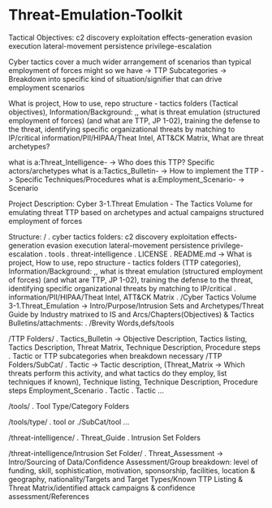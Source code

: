 # Threat-Emulation-Toolkit



Tactical Objectives:
c2
discovery
exploitation
effects-generation
evasion
execution
lateral-movement
persistence
privilege-escalation

Cyber tactics cover a much wider arrangement of scenarios than typical employment of forces might so we have -> TTP Subcategories -> Breakdown into specific kind of situation/signifier that can drive employment scenarios

What is project, How to use, repo structure - tactics folders (Tactical objectives), Information/Background: ,, what is threat emulation (structured employment of forces) (and what are TTP, JP 1-02), training the defense to the threat, identifying specific organizational threats by matching to IP/critical information/PII/HIPAA/Theat Intel, ATT&CK Matrix, What are threat archetypes?

what is a:Threat_Intelligence- -> Who does this TTP? Specific actors/archetypes
what is a:Tactics_Bulletin- -> How to implement the TTP -> Specific Techniques/Procedures
what is a:Employment_Scenario- -> Scenario

Project Description: Cyber 3-1.Threat Emulation - The Tactics Volume for emulating threat TTP based on archetypes and actual campaigns structured employment of forces

Structure:
/
. cyber tactics folders: c2 discovery exploitation effects-generation evasion execution lateral-movement persistence privilege-escalation
. tools
. threat-intelligence
. LICENSE
. README.md -> What is project, How to use, repo structure - tactics folders (TTP categories), Information/Background: ,, what is threat emulation (structured employment of forces) (and what are TTP, JP 1-02), training the defense to the threat, identifying specific organizational threats by matching to IP/critical . information/PII/HIPAA/Theat Intel, ATT&CK Matrix
. /Cyber Tactics Volume 3-1.Threat_Emulation -> Intro/Purpose/Intrusion Sets and Archetypes/Threat Guide by Industry matrixed to IS and Arcs/Chapters(Objectives) & Tactics Bulletins/attachments: . /Brevity Words,defs/tools

/TTP Folders/
. Tactics_Bulletin -> Objective Description, Tactics listing, Tactics Description, Threat Matrix, Technique Description, Procedure steps
. Tactic or TTP subcategories when breakdown necessary
/TTP Folders/SubCat/
. Tactic -> Tactic description, (Threat_Matrix -> Which threats perform this activity, and what tactics do they employ, list techniques if known), Technique listing, Technique Description, Procedure steps
Employment_Scenario
. Tactic
. Tactic
...

/tools/
. Tool Type/Category Folders

/tools/type/
. tool or ./SubCat/tool
...

/threat-intelligence/
. Threat_Guide
. Intrusion Set Folders

/threat-intelligence/Intrusion Set Folder/
. Threat_Assessment -> Intro/Sourcing of Data/Confidence Assessment/Group breakdown: level of funding, skill, sophistication, motivation, sponsorship, facilities, location & geography, nationality/Targets and Target Types/Known TTP Listing & Threat Matrix/identified attack campaigns & confidence assessment/References
